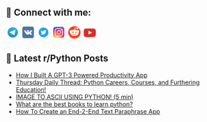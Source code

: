 ## 🔎 Connect with me:
[<img src="https://github.com/bullbesh/bullbesh/blob/main/images/Telegram.png" width="32" height="32" />](https://t.me/bullbesh)
[<img src="https://github.com/bullbesh/bullbesh/blob/main/images/VK.png" width="32" height="32" />](https://vk.com/bullbesh)
[<img src="https://github.com/bullbesh/bullbesh/blob/main/images/Twitter.png" width="32" height="32" />](https://twitter.com/bullbesh1)
[<img src="https://github.com/bullbesh/bullbesh/blob/main/images/Instagram.png" width="32" height="32" />](https://www.instagram.com/bullbesh)
[<img src="https://github.com/bullbesh/bullbesh/blob/main/images/Reddit.png" width="32" height="32" />](https://www.reddit.com/user/bullbesh)
[<img src="https://github.com/bullbesh/bullbesh/blob/main/images/YouTube.png" width="32" height="32" />](https://www.youtube.com/channel/UCtfjRs6uzgq5mfm8S06WTcg)

## 📕 Latest r/Python Posts
<!-- BLOG-POST-LIST:START -->
- [How I Built A GPT-3 Powered Productivity App](https://www.reddit.com/r/Python/comments/103kuqm/how_i_built_a_gpt3_powered_productivity_app/)
- [Thursday Daily Thread: Python Careers, Courses, and Furthering Education!](https://www.reddit.com/r/Python/comments/103jifx/thursday_daily_thread_python_careers_courses_and/)
- [IMAGE TO ASCII USING PYTHON! &lpar;5 min&rpar;](https://www.reddit.com/r/Python/comments/103j4p8/image_to_ascii_using_python_5_min/)
- [What are the best books to learn python?](https://www.reddit.com/r/Python/comments/103i4d2/what_are_the_best_books_to_learn_python/)
- [How To Create an End-2-End Text Paraphrase App](https://www.reddit.com/r/Python/comments/103hfuu/how_to_create_an_end2end_text_paraphrase_app/)
<!-- BLOG-POST-LIST:END -->
